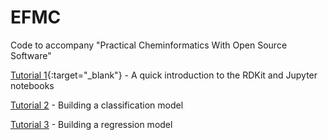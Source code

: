 # EFMC
Code to accompany "Practical Cheminformatics With Open Source Software"

[Tutorial 1](https://colab.research.google.com/github/PatWalters/EFMC/blob/main/tutorial_01_rdkit.ipynb){:target="_blank"} - A quick introduction to the RDKit and Jupyter notebooks

[Tutorial 2](https://colab.research.google.com/github/PatWalters/EFMC/blob/main/tutorial_02_classification_model.ipynb) - Building a classification model

[Tutorial 3](https://colab.research.google.com/github/PatWalters/EFMC/blob/main/tutorial_03_regession_model.ipynb) - Building a regression model
